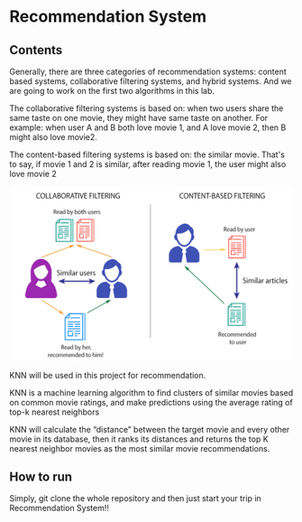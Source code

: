 # Recommendation System
## Contents
Generally, there are three categories of recommendation systems: content based systems, collaborative filtering systems, and hybrid systems. And we are going to work on the first two algorithms in this lab.

The collaborative filtering systems is based on: when two users share the same taste on one movie, they might have same taste on another. For example: when user A and B both love movie 1, and A love movie 2, then B might also love movie2.

The content-based filtering systems is based on: the similar movie. That's to say, if movie 1 and 2 is similar, after reading movie 1, the user might also love movie 2


<center>
<img src="image/two_approach.png" width=600 />
</center>

KNN will be used in this project for recommendation.

KNN is a machine learning algorithm to find clusters of similar movies based on common movie ratings, and make predictions using the average rating of top-k nearest neighbors

KNN will calculate the “distance” between the target movie and every other movie in its database, then it ranks its distances and returns the top K nearest neighbor movies as the most similar movie recommendations.

## How to run
Simply, git clone the whole repository and then just start your trip in Recommendation System!!

